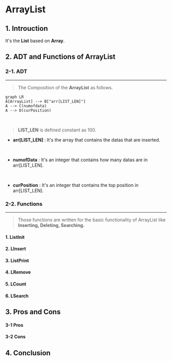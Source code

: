 # ArrayList

## 1. Introuction
It's the **List** based on **Array**.

## 2. ADT and Functions of ArrayList

### 2-1.  ADT
---
 >The Composition of the **ArrayList** as follows.

```mermaid
graph LR
A[ArrayList] --> B["arr[LIST_LEN]"]
A --> C(numofdata)
A --> D(curPosition)
```

<br/>

> **LIST_LEN** is defined constant as 100.
- **arr[LIST_LEN]** : It's the array that contains the datas that are inserted.
<br/>

- **numofData** : It's an integer that contains how many datas are in arr[LIST_LEN].
<br/>

- **curPosition** : It's an integer that contains the top position in arr[LIST_LEN].




### 2-2. Functions
---

>Those functions are written for the basic functionality of ArrayList like **Inserting, Deleting, Searching.**


#### 1. ListInit

#### 2. LInsert
#### 3. ListPrint
#### 4. LRemove
#### 5. LCount
#### 6. LSearch


## 3. Pros and Cons

#### 3-1 Pros
#### 3-2 Cons

## 4. Conclusion

